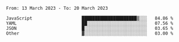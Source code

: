 <!--START_SECTION:waka-->

```text
From: 13 March 2023 - To: 20 March 2023

JavaScript                   █████████████████████▒░░░   84.86 %
YAML                         ██░░░░░░░░░░░░░░░░░░░░░░░   07.56 %
JSON                         █░░░░░░░░░░░░░░░░░░░░░░░░   03.65 %
Other                        ▓░░░░░░░░░░░░░░░░░░░░░░░░   03.00 %
```

<!--END_SECTION:waka-->
